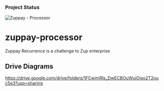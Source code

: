 
### Project Status
![Zuppay - Processor](https://github.com/efres/zuppay-processor/workflows/Zuppay%20-%20Processor/badge.svg)

# zuppay-processor
Zuppay Recurrence is a challenge to Zup enterprise


## Drive Diagrams
https://drive.google.com/drive/folders/1FCwimRls_DwECBOuWuiOiso2T2ouc5e3?usp=sharing
